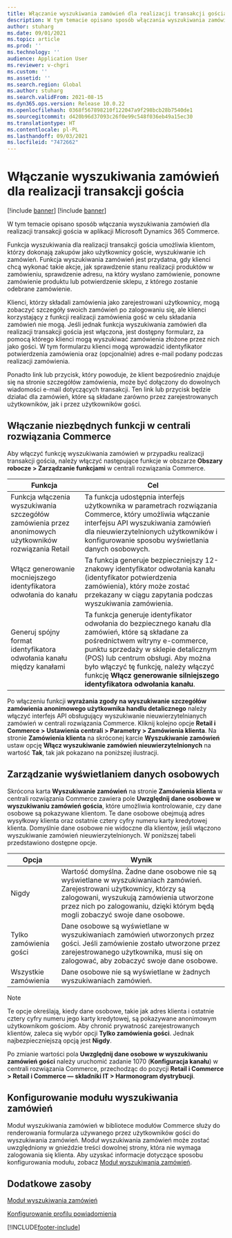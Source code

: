 ```yaml
---
title: Włączanie wyszukiwania zamówień dla realizacji transakcji gościa
description: W tym temacie opisano sposób włączania wyszukiwania zamówień dla realizacji transakcji gościa w aplikacji Microsoft Dynamics 365 Commerce.
author: stuharg
ms.date: 09/01/2021
ms.topic: article
ms.prod: ''
ms.technology: ''
audience: Application User
ms.reviewer: v-chgri
ms.custom: ''
ms.assetid: ''
ms.search.region: Global
ms.author: stuharg
ms.search.validFrom: 2021-08-15
ms.dyn365.ops.version: Release 10.0.22
ms.openlocfilehash: 0368f567898210f122047a9f298bcb28b7540de1
ms.sourcegitcommit: d420b96d37093c26f0e99c548f036eb49a15ec30
ms.translationtype: HT
ms.contentlocale: pl-PL
ms.lasthandoff: 09/03/2021
ms.locfileid: "7472662"
---
```

# <a name="enable-order-lookup-for-guest-checkouts"></a>Włączanie wyszukiwania zamówień dla realizacji transakcji gościa

[!include [banner](includes/banner.md)]
[!include [banner](includes/preview-banner.md)]

W tym temacie opisano sposób włączania wyszukiwania zamówień dla realizacji transakcji gościa w aplikacji Microsoft Dynamics 365 Commerce.

Funkcja wyszukiwania dla realizacji transakcji gościa umożliwia klientom, którzy dokonają zakupów jako użytkownicy goście, wyszukiwanie ich zamówień. Funkcja wyszukiwania zamówień jest przydatna, gdy klienci chcą wykonać takie akcje, jak sprawdzenie stanu realizacji produktów w zamówieniu, sprawdzenie adresu, na który wysłano zamówienie, ponowne zamówienie produktu lub potwierdzenie sklepu, z którego zostanie odebrane zamówienie.

Klienci, którzy składali zamówienia jako zarejestrowani użytkownicy, mogą zobaczyć szczegóły swoich zamówień po zalogowaniu się, ale klienci korzystający z funkcji realizacji zamówienia gość w celu składania zamówień nie mogą. Jeśli jednak funkcja wyszukiwania zamówień dla realizacji transakcji gościa jest włączona, jest dostępny formularz, za pomocą którego klienci mogą wyszukiwać zamówienia złożone przez nich jako gości. W tym formularzu klienci mogą wprowadzić identyfikator potwierdzenia zamówienia oraz (opcjonalnie) adres e-mail podany podczas realizacji zamówienia.

Ponadto link lub przycisk, który powoduje, że klient bezpośrednio znajduje się na stronie szczegółów zamówienia, może być dołączony do dowolnych wiadomości e-mail dotyczących transakcji. Ten link lub przycisk będzie działać dla zamówień, które są składane zarówno przez zarejestrowanych użytkowników, jak i przez użytkowników gości.

## <a name="turn-on-necessary-features-in-commerce-headquarters"></a>Włączanie niezbędnych funkcji w centrali rozwiązania Commerce

Aby włączyć funkcję wyszukiwania zamówień w przypadku realizacji transakcji gościa, należy włączyć następujące funkcje w obszarze **Obszary robocze \> Zarządzanie funkcjami** w centrali rozwiązania Commerce.

| Funkcja | Cel |
|---------|---------|
| Funkcja włączenia wyszukiwania szczegółów zamówienia przez anonimowych użytkowników rozwiązania Retail | Ta funkcja udostępnia interfejs użytkownika w parametrach rozwiązania Commerce, który umożliwia włączanie interfejsu API wyszukiwania zamówień dla nieuwierzytelnionych użytkowników i konfigurowanie sposobu wyświetlania danych osobowych. |
| Włącz generowanie mocniejszego identyfikatora odwołania do kanału | Ta funkcja generuje bezpieczniejszy 12-znakowy identyfikator odwołania kanału (identyfikator potwierdzenia zamówienia), który może zostać przekazany w ciągu zapytania podczas wyszukiwania zamówienia. |
| Generuj spójny format identyfikatora odwołania kanału między kanałami | Ta funkcja generuje identyfikator odwołania do bezpiecznego kanału dla zamówień, które są składane za pośrednictwem witryny e-commerce, punktu sprzedaży w sklepie detalicznym (POS) lub centrum obsługi. Aby można było włączyć tę funkcję, należy włączyć funkcję **Włącz generowanie silniejszego identyfikatora odwołania kanału**. |

Po włączeniu funkcji **wyrażania zgody na wyszukiwanie szczegółów zamówienia anonimowego użytkownika handlu detalicznego** należy włączyć interfejs API obsługujący wyszukiwanie nieuwierzytelnianych zamówień w centrali rozwiązania Commerce. Kliknij kolejno opcje **Retail i Commerce \> Ustawienia centrali \> Parametry \> Zamówienia klienta**. Na stronie **Zamówienia klienta** na skróconej karcie **Wyszukiwanie zamówień** ustaw opcję **Włącz wyszukiwanie zamówień nieuwierzytelnionych** na wartość **Tak**, tak jak pokazano na poniższej ilustracji.

## <a name="manage-the-display-of-personal-data"></a>Zarządzanie wyświetlaniem danych osobowych

Skrócona karta **Wyszukiwanie zamówień** na stronie **Zamówienia klienta** w centrali rozwiązania Commerce zawiera pole **Uwzględnij dane osobowe w wyszukiwaniu zamówień gościa**, które umożliwia kontrolowanie, czy dane osobowe są pokazywane klientom. Te dane osobowe obejmują adres wysyłkowy klienta oraz ostatnie cztery cyfry numeru karty kredytowej klienta. Domyślnie dane osobowe nie widoczne dla klientów, jeśli włączono wyszukiwanie zamówień nieuwierzytelnionych. W poniższej tabeli przedstawiono dostępne opcje.

| Opcja | Wynik |
|--------|--------|
| Nigdy | Wartość domyślna. Żadne dane osobowe nie są wyświetlane w wyszukiwaniach zamówień. Zarejestrowani użytkownicy, którzy są zalogowani, wyszukują zamówienia utworzone przez nich po zalogowaniu, dzięki którym będą mogli zobaczyć swoje dane osobowe. |
| Tylko zamówienia gości | Dane osobowe są wyświetlane w wyszukiwaniach zamówień utworzonych przez gości. Jeśli zamówienie zostało utworzone przez zarejestrowanego użytkownika, musi się on zalogować, aby zobaczyć swoje dane osobowe. |
| Wszystkie zamówienia | Dane osobowe nie są wyświetlane w żadnych wyszukiwaniach zamówień. |

> [!NOTE]
> Te opcje określają, kiedy dane osobowe, takie jak adres klienta i ostatnie cztery cyfry numeru jego karty kredytowej, są pokazywane anonimowym użytkownikom gościom. Aby chronić prywatność zarejestrowanych klientów, zaleca się wybór opcji **Tylko zamówienia gości**. Jednak najbezpieczniejszą opcją jest **Nigdy**.

Po zmianie wartości pola **Uwzględnij dane osobowe w wyszukiwaniu zamówień gości** należy uruchomić zadanie 1070 (**Konfiguracja kanału**) w centrali rozwiązania Commerce, przechodząc do pozycji **Retail i Commerce \> Retail i Commerce — składniki IT \> Harmonogram dystrybucji**.

## <a name="configure-the-order-lookup-module"></a>Konfigurowanie modułu wyszukiwania zamówień

Moduł wyszukiwania zamówień w bibliotece modułów Commerce służy do renderowania formularza używanego przez użytkowników gości do wyszukiwania zamówień. Moduł wyszukiwania zamówień może zostać uwzględniony w gnieździe treści dowolnej strony, która nie wymaga zalogowania się klienta. Aby uzyskać informacje dotyczące sposobu konfigurowania modułu, zobacz [Moduł wyszukiwania zamówień](order-lookup-module.md).

## <a name="additional-resources"></a>Dodatkowe zasoby

[Moduł wyszukiwania zamówień](order-lookup-module.md)

[Konfigurowanie profilu powiadomienia](email-notification-profiles.md)

[!INCLUDE[footer-include](../includes/footer-banner.md)]
